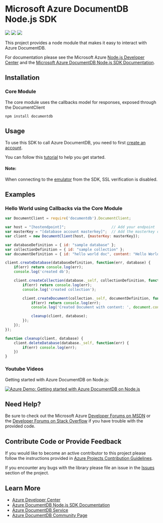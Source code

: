 # Microsoft Azure DocumentDB Node.js SDK

![](https://img.shields.io/npm/v/documentdb.svg)
![](https://img.shields.io/npm/dm/documentdb.svg)
![](https://img.shields.io/github/issues/azure/azure-documentdb-node.svg)

This project provides a node module that makes it easy to interact with Azure DocumentDB. 

For documentation please see the Microsoft Azure [Node.js Developer Center](http://azure.microsoft.com/en-us/develop/nodejs/) and the [Microsoft Azure DocumentDB Node.js SDK Documentation](http://azure.github.io/azure-documentdb-node/).

## Installation
### Core Module

The core module uses the callbacks model for responses, exposed through the DocumentClient 

    npm install documentdb


## Usage

To use this SDK to call Azure DocumentDB, you need to first [create an account](http://azure.microsoft.com/en-us/documentation/articles/documentdb-create-account/).

You can follow this [tutorial](http://azure.microsoft.com/en-us/documentation/articles/documentdb-nodejs-application/) to help you get started.

#### Note:
When connecting to the [emulator](https://docs.microsoft.com/en-us/azure/documentdb/documentdb-nosql-local-emulator) from the SDK, SSL verification is disabled. 

## Examples
### Hello World using Callbacks via the Core Module

```js
var DocumentClient = require('documentdb').DocumentClient;

var host = "[hostendpoint]";                     // Add your endpoint
var masterKey = "[database account masterkey]";  // Add the masterkey of the endpoint
var client = new DocumentClient(host, {masterKey: masterKey});

var databaseDefinition = { id: "sample database" };
var collectionDefinition = { id: "sample collection" };
var documentDefinition = { id: "hello world doc", content: "Hello World!" };

client.createDatabase(databaseDefinition, function(err, database) {
    if(err) return console.log(err);
    console.log('created db');

    client.createCollection(database._self, collectionDefinition, function(err, collection) {
        if(err) return console.log(err);
        console.log('created collection');

        client.createDocument(collection._self, documentDefinition, function(err, document) {
            if(err) return console.log(err);
            console.log('Created Document with content: ', document.content);

            cleanup(client, database);
        });
    });
});

function cleanup(client, database) {
    client.deleteDatabase(database._self, function(err) {
        if(err) console.log(err);
    })
}
```

### Youtube Videos

Getting started with Azure DocumentDB on Node.js:

[![Azure Demo: Getting started with Azure DocumentDB on Node.js](http://img.youtube.com/vi/UAE7h9PCZjA/0.jpg)](http://www.youtube.com/watch?v=UAE7h9PCZjA)

## Need Help?

Be sure to check out the Microsoft Azure [Developer Forums on MSDN](https://social.msdn.microsoft.com/forums/azure/en-US/home?forum=AzureDocumentDB) or the [Developer Forums on Stack Overflow](http://stackoverflow.com/questions/tagged/azure-documentdb) if you have trouble with the provided code.

## Contribute Code or Provide Feedback

If you would like to become an active contributor to this project please follow the instructions provided in [Azure Projects Contribution Guidelines](http://azure.github.io/guidelines.html).

If you encounter any bugs with the library please file an issue in the [Issues](https://github.com/Azure/azure-documentdb-node/issues) section of the project.

## Learn More

* [Azure Developer Center](http://azure.microsoft.com/en-us/develop/nodejs)
* [Azure DocumentDB Node.js SDK Documentation](http://azure.github.io/azure-documentdb-node/)
* [Azure DocumentDB Service](http://azure.microsoft.com/en-us/documentation/services/documentdb/)
* [Azure DocumentDB Community Page](https://azure.microsoft.com/en-us/documentation/articles/documentdb-community/)
